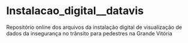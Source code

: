 # Instalacao_digital__datavis
Repositório online dos arquivos da instalação digital de visualização de dados da insegurança no trânsito para pedestres na Grande Vitória
